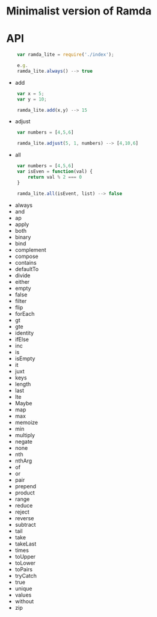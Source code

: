 # Minimalist version of Ramda 

# API 

```javascript
	var ramda_lite = require('./index');

	e.g.
	ramda_lite.always() --> true 

```

- add
```javascript
	var x = 5;
	var y = 10;

	ramda_lite.add(x,y) --> 15

```

- adjust 
```javascript
	var numbers = [4,5,6]

	ramda_lite.adjust(5, 1, numbers) --> [4,10,6]

```

- all
```javascript
	var numbers = [4,5,6]
	var isEven = function(val) {
		return val % 2 === 0
	}

	ramda_lite.all(isEvent, list) --> false

```
- always
- and 
- ap 
- apply 
- both 
- binary
- bind 
- complement 
- compose 
- contains 
- defaultTo 
- divide 
- either 
- empty 
- false 
- filter 
- flip 
- forEach
- gt 
- gte
- identity
- ifElse 
- inc 
- is 
- isEmpty
- it 
- juxt 
- keys 
- length 
- last 
- lte 
- Maybe 
- map 
- max 
- memoize 
- min 
- multiply 
- negate 
- none 
- nth
- nthArg
- of 
- or 
- pair 
- prepend 
- product 
- range 
- reduce 
- reject 
- reverse 
- subtract 
- tail 
- take 
- takeLast 
- times 
- toUpper
- toLower 
- toPairs
- tryCatch
- true 
- unique 
- values 
- without 
- zip 
